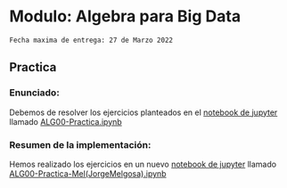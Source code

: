 # Modulo: Algebra para Big Data
`Fecha maxima de entrega: 27 de Marzo 2022`

## Practica
### Enunciado:
Debemos de resolver los ejercicios planteados en el [notebook de jupyter](https://jupyter.org/) llamado [ALG00-Practica.ipynb](https://github.com/jorge-melgosa/KCBDML9_algebra-calculo-geometria/blob/main/ALG00-Practica.ipynb)

### Resumen de la implementación:
Hemos realizado los ejercicios en un nuevo [notebook de jupyter](https://jupyter.org/) llamado [ALG00-Practica-Mel(JorgeMelgosa).ipynb](https://github.com/jorge-melgosa/KCBDML9_algebra-calculo-geometria/blob/main/ALG00-Practica-Mel(JorgeMelgosa).ipynb)
